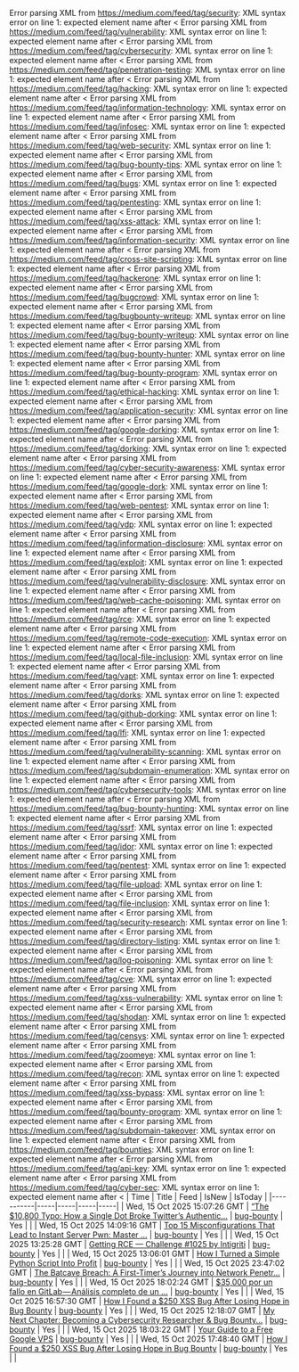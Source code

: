 Error parsing XML from https://medium.com/feed/tag/security: XML syntax error on line 1: expected element name after <
Error parsing XML from https://medium.com/feed/tag/vulnerability: XML syntax error on line 1: expected element name after <
Error parsing XML from https://medium.com/feed/tag/cybersecurity: XML syntax error on line 1: expected element name after <
Error parsing XML from https://medium.com/feed/tag/penetration-testing: XML syntax error on line 1: expected element name after <
Error parsing XML from https://medium.com/feed/tag/hacking: XML syntax error on line 1: expected element name after <
Error parsing XML from https://medium.com/feed/tag/information-technology: XML syntax error on line 1: expected element name after <
Error parsing XML from https://medium.com/feed/tag/infosec: XML syntax error on line 1: expected element name after <
Error parsing XML from https://medium.com/feed/tag/web-security: XML syntax error on line 1: expected element name after <
Error parsing XML from https://medium.com/feed/tag/bug-bounty-tips: XML syntax error on line 1: expected element name after <
Error parsing XML from https://medium.com/feed/tag/bugs: XML syntax error on line 1: expected element name after <
Error parsing XML from https://medium.com/feed/tag/pentesting: XML syntax error on line 1: expected element name after <
Error parsing XML from https://medium.com/feed/tag/xss-attack: XML syntax error on line 1: expected element name after <
Error parsing XML from https://medium.com/feed/tag/information-security: XML syntax error on line 1: expected element name after <
Error parsing XML from https://medium.com/feed/tag/cross-site-scripting: XML syntax error on line 1: expected element name after <
Error parsing XML from https://medium.com/feed/tag/hackerone: XML syntax error on line 1: expected element name after <
Error parsing XML from https://medium.com/feed/tag/bugcrowd: XML syntax error on line 1: expected element name after <
Error parsing XML from https://medium.com/feed/tag/bugbounty-writeup: XML syntax error on line 1: expected element name after <
Error parsing XML from https://medium.com/feed/tag/bug-bounty-writeup: XML syntax error on line 1: expected element name after <
Error parsing XML from https://medium.com/feed/tag/bug-bounty-hunter: XML syntax error on line 1: expected element name after <
Error parsing XML from https://medium.com/feed/tag/bug-bounty-program: XML syntax error on line 1: expected element name after <
Error parsing XML from https://medium.com/feed/tag/ethical-hacking: XML syntax error on line 1: expected element name after <
Error parsing XML from https://medium.com/feed/tag/application-security: XML syntax error on line 1: expected element name after <
Error parsing XML from https://medium.com/feed/tag/google-dorking: XML syntax error on line 1: expected element name after <
Error parsing XML from https://medium.com/feed/tag/dorking: XML syntax error on line 1: expected element name after <
Error parsing XML from https://medium.com/feed/tag/cyber-security-awareness: XML syntax error on line 1: expected element name after <
Error parsing XML from https://medium.com/feed/tag/google-dork: XML syntax error on line 1: expected element name after <
Error parsing XML from https://medium.com/feed/tag/web-pentest: XML syntax error on line 1: expected element name after <
Error parsing XML from https://medium.com/feed/tag/vdp: XML syntax error on line 1: expected element name after <
Error parsing XML from https://medium.com/feed/tag/information-disclosure: XML syntax error on line 1: expected element name after <
Error parsing XML from https://medium.com/feed/tag/exploit: XML syntax error on line 1: expected element name after <
Error parsing XML from https://medium.com/feed/tag/vulnerability-disclosure: XML syntax error on line 1: expected element name after <
Error parsing XML from https://medium.com/feed/tag/web-cache-poisoning: XML syntax error on line 1: expected element name after <
Error parsing XML from https://medium.com/feed/tag/rce: XML syntax error on line 1: expected element name after <
Error parsing XML from https://medium.com/feed/tag/remote-code-execution: XML syntax error on line 1: expected element name after <
Error parsing XML from https://medium.com/feed/tag/local-file-inclusion: XML syntax error on line 1: expected element name after <
Error parsing XML from https://medium.com/feed/tag/vapt: XML syntax error on line 1: expected element name after <
Error parsing XML from https://medium.com/feed/tag/dorks: XML syntax error on line 1: expected element name after <
Error parsing XML from https://medium.com/feed/tag/github-dorking: XML syntax error on line 1: expected element name after <
Error parsing XML from https://medium.com/feed/tag/lfi: XML syntax error on line 1: expected element name after <
Error parsing XML from https://medium.com/feed/tag/vulnerability-scanning: XML syntax error on line 1: expected element name after <
Error parsing XML from https://medium.com/feed/tag/subdomain-enumeration: XML syntax error on line 1: expected element name after <
Error parsing XML from https://medium.com/feed/tag/cybersecurity-tools: XML syntax error on line 1: expected element name after <
Error parsing XML from https://medium.com/feed/tag/bug-bounty-hunting: XML syntax error on line 1: expected element name after <
Error parsing XML from https://medium.com/feed/tag/ssrf: XML syntax error on line 1: expected element name after <
Error parsing XML from https://medium.com/feed/tag/idor: XML syntax error on line 1: expected element name after <
Error parsing XML from https://medium.com/feed/tag/pentest: XML syntax error on line 1: expected element name after <
Error parsing XML from https://medium.com/feed/tag/file-upload: XML syntax error on line 1: expected element name after <
Error parsing XML from https://medium.com/feed/tag/file-inclusion: XML syntax error on line 1: expected element name after <
Error parsing XML from https://medium.com/feed/tag/security-research: XML syntax error on line 1: expected element name after <
Error parsing XML from https://medium.com/feed/tag/directory-listing: XML syntax error on line 1: expected element name after <
Error parsing XML from https://medium.com/feed/tag/log-poisoning: XML syntax error on line 1: expected element name after <
Error parsing XML from https://medium.com/feed/tag/cve: XML syntax error on line 1: expected element name after <
Error parsing XML from https://medium.com/feed/tag/xss-vulnerability: XML syntax error on line 1: expected element name after <
Error parsing XML from https://medium.com/feed/tag/shodan: XML syntax error on line 1: expected element name after <
Error parsing XML from https://medium.com/feed/tag/censys: XML syntax error on line 1: expected element name after <
Error parsing XML from https://medium.com/feed/tag/zoomeye: XML syntax error on line 1: expected element name after <
Error parsing XML from https://medium.com/feed/tag/recon: XML syntax error on line 1: expected element name after <
Error parsing XML from https://medium.com/feed/tag/xss-bypass: XML syntax error on line 1: expected element name after <
Error parsing XML from https://medium.com/feed/tag/bounty-program: XML syntax error on line 1: expected element name after <
Error parsing XML from https://medium.com/feed/tag/subdomain-takeover: XML syntax error on line 1: expected element name after <
Error parsing XML from https://medium.com/feed/tag/bounties: XML syntax error on line 1: expected element name after <
Error parsing XML from https://medium.com/feed/tag/api-key: XML syntax error on line 1: expected element name after <
Error parsing XML from https://medium.com/feed/tag/cyber-sec: XML syntax error on line 1: expected element name after <
| Time | Title | Feed | IsNew | IsToday |
|-----------|-----|-----|-----|-----|
| Wed, 15 Oct 2025 15:07:26 GMT | [“The $10,800 Typo: How a Single Dot Broke Twitter’s Authentic...](https://freedium.cfd/https://medium.com/p/f485e6dc0f04) | [bug-bounty](https://medium.com/feed/tag/bug-bounty) | Yes |  |
| Wed, 15 Oct 2025 14:09:16 GMT | [Top 15 Misconfigurations That Lead to Instant Server Pwn: Master ...](https://freedium.cfd/https://medium.com/p/fbd5cb09df6a) | [bug-bounty](https://medium.com/feed/tag/bug-bounty) | Yes |  |
| Wed, 15 Oct 2025 13:25:28 GMT | [Getting RCE — Challenge #1025 by Intigriti](https://freedium.cfd/https://medium.com/p/b3d0033a286d) | [bug-bounty](https://medium.com/feed/tag/bug-bounty) | Yes |  |
| Wed, 15 Oct 2025 13:06:01 GMT | [How I Turned a Simple Python Script Into Profit](https://freedium.cfd/https://medium.com/p/8bf7f0db4652) | [bug-bounty](https://medium.com/feed/tag/bug-bounty) | Yes |  |
| Wed, 15 Oct 2025 23:47:02 GMT | [The Batcave Breach: A First-Timer’s Journey into Network Penetr...](https://freedium.cfd/https://medium.com/p/d4b8ce514a77) | [bug-bounty](https://medium.com/feed/tag/bug-bounty) | Yes |  |
| Wed, 15 Oct 2025 18:02:24 GMT | [ $35,000 por un fallo en GitLab — Análisis completo de un ...](https://freedium.cfd/https://medium.com/p/3fe1bd5bbb00) | [bug-bounty](https://medium.com/feed/tag/bug-bounty) | Yes |  |
| Wed, 15 Oct 2025 16:57:30 GMT | [How I Found a $250 XSS Bug After Losing Hope in Bug Bounty](https://freedium.cfd/https://medium.com/p/8ab557df4d1d) | [bug-bounty](https://medium.com/feed/tag/bug-bounty) | Yes |  |
| Wed, 15 Oct 2025 12:18:07 GMT | [My Next Chapter: Becoming a Cybersecurity Researcher & Bug Bounty...](https://freedium.cfd/https://medium.com/p/027fe8796687) | [bug-bounty](https://medium.com/feed/tag/bug-bounty) | Yes |  |
| Wed, 15 Oct 2025 18:03:22 GMT | [Your Guide to a Free Google VPS](https://freedium.cfd/https://medium.com/p/13ea91788543) | [bug-bounty](https://medium.com/feed/tag/bug-bounty) | Yes |  |
| Wed, 15 Oct 2025 17:48:40 GMT | [How I Found a $250 XSS Bug After Losing Hope in Bug Bounty](https://freedium.cfd/https://medium.com/p/16ce5677b599) | [bug-bounty](https://medium.com/feed/tag/bug-bounty) | Yes |  |
